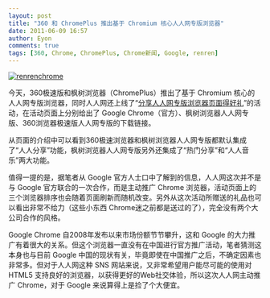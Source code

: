 ```yaml
---
layout: post
title: "360 和 ChromePlus 推出基于 Chromium 核心人人网专版浏览器"
date: 2011-06-09 16:57
author: Eyon
comments: true
tags: [360, Chrome, ChromePlus, Chrome新闻, Google, renren]
---
```

<a href="http://img.chromi.org/2011/06/renrenchrome.png">![](http://img.chromi.org/2011/06/renrenchrome.png "renrenchrome")</a>

今天，360极速版和枫树浏览器（ChromePlus）推出了基于 Chromium 核心的人人网专版浏览器，同时人人网还上线了“[分享人人网专版浏览器页面得好礼](http://huodong.renren.com/chrome/index.html)”的活动，在活动页面上分别给出了 Google Chrome（官方）、枫树浏览器人人网专版、360浏览器极速版人人网专版的下载链接。

从页面的介绍中可以看到360极速浏览器和枫树浏览器人人网专版都默认集成了“人人分享”功能，枫树浏览器人人网专版另外还集成了“热门分享”和“人人音乐”两大功能。

值得一提的是，据笔者从 Google 官方人士口中了解到的信息，人人网这次并不是与 Google 官方联合的一次合作，而是主动推广 Chrome 浏览器，活动页面上的三个浏览器排序也会随着页面刷新而随机改变。另外从这次活动所赠送的礼品也可以看出非常不给力（这些小东西 Chrome迷之前都是送过的了），完全没有两个大公司合作的风格。

Google Chrome 自2008年发布以来市场份额节节攀升，这和 Google 的大力推广有着很大的关系。但这个浏览器一直没有在中国进行官方推广活动，笔者猜测这本身也与目前 Google 中国的现状有关，毕竟即使在中国推广之后，不确定因素也非常多。但对于人人网这种 SNS 网站来说，又非常希望用户能尽可能的使用对 HTML5 支持良好的浏览器，以获得更好的Web社交体验，所以这次人人网主动推广 Chrome，对于 Google 来说算得上是捡了个大便宜。
